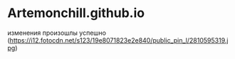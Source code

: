 # Artemonchill.github.io
изменения произошлы успешно
(https://i12.fotocdn.net/s123/19e8071823e2e840/public_pin_l/2810595319.jpg)
